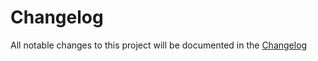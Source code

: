 # Changelog

All notable changes to this project will be documented in the [Changelog](https://github.com/webex/webex-js-sdk/wiki/Changelog)
